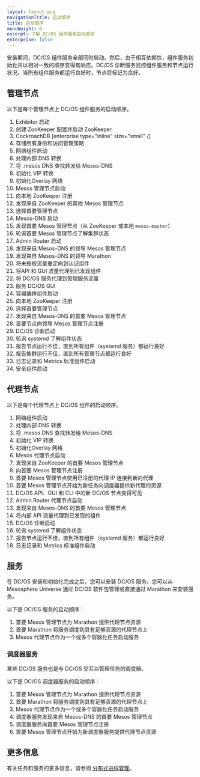 ```yaml
---
layout: layout.pug
navigationTitle: 启动顺序
title: 启动顺序
menuWeight: 6
excerpt: 了解 DC/OS 组件服务启动顺序
enterprise: false
---
```


安装期间，DC/OS 组件服务全部同时启动。然后，由于相互依赖性，组件服务初始化并以相对一致的顺序变得有响应。DC/OS 诊断服务监控组件服务和节点运行状况。当所有组件服务都运行良好时，节点将标记为良好。

## 管理节点

以下是每个管理节点上 DC/OS 组件服务的启动顺序。

1. Exhibitor 启动
 1. 创建 ZooKeeper 配置并启动 ZooKeeper
1. CockroachDB [enterprise type="inline" size="small" /]
 1. 存储所有身份和访问管理策略
1. 网络组件启动
 1. 处理内部 DNS 转换
 1. 将 .mesos DNS 查找转发给 Mesos-DNS
 1. 初始化 VIP 转换
 1. 初始化Overlay 网络
1. Mesos 管理节点启动
 1. 向本地 ZooKeeper 注册
 1. 发现来自 ZooKeeper 的其他 Mesos 管理节点
 1. 选择首要管理节点
1. Mesos-DNS 启动
 1. 发现首要 Mesos 管理节点（从 ZooKeeper 或本地 `mesos-master`）
 1. 轮询首要 Mesos 管理节点了解集群状态
1. Admin Router 启动
 1. 发现来自 Mesos-DNS 的领导 Mesos 管理节点
 1. 发现来自 Mesos-DNS 的领导 Marathon
 1. 将未授权流量重定向到认证组件
 1. 将API 和 GUI 流量代理到已发现组件
 1. 将 DC/OS 服务代理到管理服务流量
 1. 服务 DC/OS GUI
1. 容器编排组件启动
 1. 向本地 ZooKeeper 注册
 1. 选择首要管理节点
 1. 发现来自 Mesos-DNS 的首要 Mesos 管理节点
 1. 首要节点向领导 Mesos 管理节点注册
1. DC/OS 诊断启动
 1. 轮询 systemd 了解组件状态
 1. 报告节点运行不佳，直到所有组件（systemd 服务）都运行良好
 1. 报告集群运行不佳，直到所有管理节点都运行良好
1. 日志记录和 Metrics 标准组件启动
1. 安全组件启动

## 代理节点

以下是每个代理节点上 DC/OS 组件的启动顺序。

1. 网络组件启动
 1. 处理内部 DNS 转换
 1. 将 .mesos DNS 查找转发给 Mesos-DNS
 1. 初始化 VIP 转换
 1. 初始化Overlay 网络
1. Mesos 代理节点启动
 1. 发现来自 ZooKeeper 的首要 Mesos 管理节点
 1. 向首要 Mesos 管理节点注册
 1. 首要 Mesos 管理节点使用已注册的代理 IP 连接到新的代理
 1. 首要 Mesos 管理节点开始为新任务向调度器提供新代理的资源
 1. DC/OS API、GUI 和 CLI 中的新 DC/OS 节点变得可见
1. Admin Router 代理节点启动
 1. 发现来自 Mesos-DNS 的首要 Mesos 管理节点
 1. 将内部 API 流量代理到已发现的组件 
1. DC/OS 诊断启动
 1. 轮询 systemd 了解组件状态
 1. 报告节点运行不佳，直到所有组件（systemd 服务）都运行良好
1. 日志记录和 Metrics 标准组件启动

## 服务

在 DC/OS 安装和初始化完成之后，您可以安装 DC/OS 服务。您可以从 Mesosphere Universe 通过 DC/OS 软件包管理或直接通过 Marathon 来安装服务。

以下是 DC/OS 服务的启动顺序：

1. 首要 Mesos 管理节点为 Marathon 提供代理节点资源
1. 首要 Marathon 将服务调度到具有足够资源的代理节点上
1. Mesos 代理节点作为一个或多个容器化任务启动服务

### 调度器服务

某些 DC/OS 服务也是与 DC/OS 交互以管理任务的调度器。

以下是 DC/OS 调度器服务的启动顺序：

1. 首要 Mesos 管理节点为 Marathon 提供代理节点资源
1. 首要 Marathon 将服务调度到具有足够资源的代理节点上
1. Mesos 代理节点作为一个或多个容器化任务启动服务
1. 调度器服务发现来自 Mesos-DNS 的首要 Mesos 管理节点
1. 调度器服务向首要 Mesos 管理节点注册
1. 首要 Mesos 管理节点开始为新调度器服务提供代理节点资源

## 更多信息

有关任务和服务的更多信息，请参阅 [分布式进程管理](/cn/1.11/overview/architecture/distributed-process-management/)。
